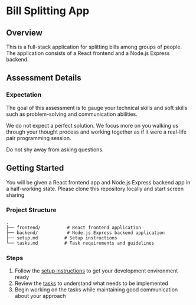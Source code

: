 # Bill Splitting App

## Overview
This is a full-stack application for splitting bills among groups of people. The application consists of a React frontend and a Node.js Express backend.

## Assessment Details

### Expectation
The goal of this assessment is to gauge your technical skills and soft skills such as problem-solving and communication abilities.

We do not expect a perfect solution. We focus more on you walking us through your thought process and working together as if it were a real-life pair programming session.

Do not shy away from asking questions.

## Getting Started
You will be given a React frontend app and Node.js Express backend app in a half-working state. Please clone this repository locally and start screen sharing


### Project Structure
```
.
├── frontend/          # React frontend application
├── backend/           # Node.js Express backend application
├── setup.md          # Setup instructions
└── tasks.md          # Task requirements and guidelines
```


### Steps

1. Follow the [setup instructions](./setup.md) to get your development environment ready
2. Review the [tasks](./tasks.md) to understand what needs to be implemented
3. Begin working on the tasks while maintaining good communication about your approach